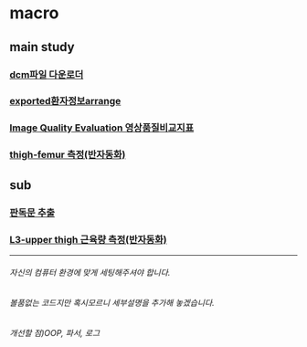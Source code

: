 # macro 

## main study  
### [dcm파일 다운로더](https://github.com/ajoumax/Nuclear-Medicine_macro/tree/main/dcm_downloader(infinitt))  
### [exported환자정보arrange](https://github.com/ajoumax/Nuclear-Medicine_macro/tree/main/arrange_exported_patient_info)  
### [Image Quality Evaluation 영상품질비교지표](https://github.com/ajoumax/Nuclear-Medicine_macro/tree/main/Image_Quality_Evaluation)  
### [thigh-femur 측정(반자동화)](https://github.com/ajoumax/Nuclear-Medicine_macro/tree/main/thigh-femur%20measurement)  


## sub  
### [판독문 추출](https://github.com/ajoumax/Nuclear-Medicine_macro/tree/main/extract%20readings)  
### [L3-upper thigh 근육량 측정(반자동화)](https://github.com/ajoumax/Nuclear-Medicine_macro/tree/main/L3-upper%20thigh%20muscle%20measurement)  



<hr/>  

###### 자신의 컴퓨터 환경에 맞게 세팅해주셔야 합니다.  

###### 볼품없는 코드지만 혹시모르니 세부설명을 추가해 놓겠습니다.  

###### 개선할 점)OOP, 파서, 로그 
